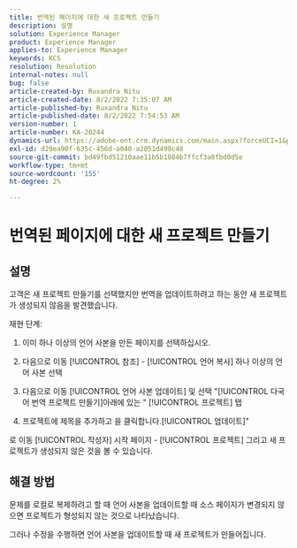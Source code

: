 ```yaml
---
title: 번역된 페이지에 대한 새 프로젝트 만들기
description: 설명
solution: Experience Manager
product: Experience Manager
applies-to: Experience Manager
keywords: KCS
resolution: Resolution
internal-notes: null
bug: false
article-created-by: Ruxandra Nitu
article-created-date: 8/2/2022 7:35:07 AM
article-published-by: Ruxandra Nitu
article-published-date: 8/2/2022 7:54:53 AM
version-number: 1
article-number: KA-20244
dynamics-url: https://adobe-ent.crm.dynamics.com/main.aspx?forceUCI=1&pagetype=entityrecord&etn=knowledgearticle&id=113b629f-3512-ed11-b83d-0022480867bd
exl-id: d29ea90f-635c-456d-a040-a2051d499c48
source-git-commit: bd49fbd51210aae11b5b1084b7ffcf3a8fbd0d5e
workflow-type: tm+mt
source-wordcount: '155'
ht-degree: 2%

---
```


# 번역된 페이지에 대한 새 프로젝트 만들기

## 설명


고객은 새 프로젝트 만들기를 선택했지만 번역을 업데이트하려고 하는 동안 새 프로젝트가 생성되지 않음을 발견했습니다.

재현 단계:

1. 이미 하나 이상의 언어 사본을 만든 페이지를 선택하십시오.

2. 다음으로 이동 [!UICONTROL 참조] - [!UICONTROL 언어 복사] 하나 이상의 언어 사본 선택

3. 다음으로 이동 [!UICONTROL 언어 사본 업데이트] 및 선택 &quot;[!UICONTROL 다국어 번역 프로젝트 만들기]아래에 있는 &quot; [!UICONTROL 프로젝트] 탭

4. 프로젝트에 제목을 추가하고 을 클릭합니다.[!UICONTROL 업데이트]&quot;

로 이동 [!UICONTROL 작성자] 시작 페이지 - [!UICONTROL 프로젝트] 그리고 새 프로젝트가 생성되지 않은 것을 볼 수 있습니다.


## 해결 방법


문제를 로컬로 복제하려고 할 때 언어 사본을 업데이트할 때 소스 페이지가 변경되지 않으면 프로젝트가 형성되지 않는 것으로 나타났습니다.

그러나 수정을 수행하면 언어 사본을 업데이트할 때 새 프로젝트가 만들어집니다.

